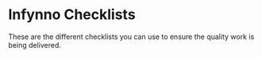 # Infynno Checklists

These are the different checklists you can use to ensure the quality work is being delivered.

